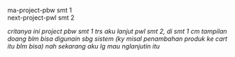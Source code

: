 ma-project-pbw smt 1 <br>
next-project-pwl smt 2

<i>critanya ini project pbw smt 1 trs aku lanjut pwl smt 2, di smt 1 cm tampilan doang blm bisa digunain sbg sistem (ky misal penambahan produk ke cart itu blm bisa) nah sekarang aku lg mau nglanjutin itu<i>
